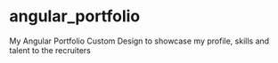 # angular_portfolio
My Angular Portfolio Custom Design to showcase my profile, skills and talent to the recruiters
